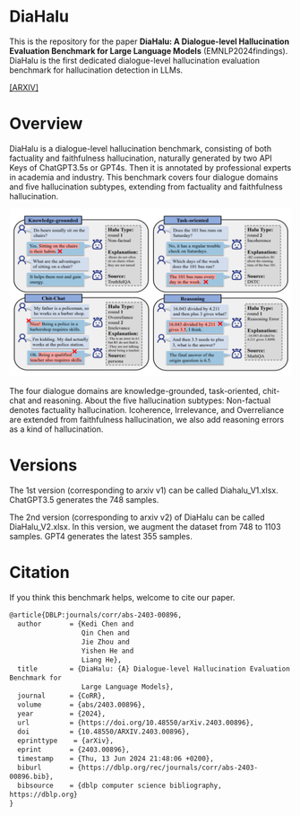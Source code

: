 # DiaHalu
This is the repository for the paper **DiaHalu: A Dialogue-level Hallucination Evaluation Benchmark for Large Language Models** (EMNLP2024findings).
DiaHalu is the first dedicated dialogue-level hallucination evaluation benchmark for hallucination detection in LLMs.

[[ARXIV]](https://arxiv.org/abs/2403.00896)

# Overview
DiaHalu is a dialogue-level hallucination benchmark, consisting of both factuality and faithfulness hallucination, naturally generated by two API Keys of ChatGPT3.5s or GPT4s.
Then it is annotated by professional experts in academia and industry.
This benchmark covers four dialogue domains and five hallucination subtypes, extending from factuality and faithfulness hallucination.

![image](https://github.com/141forever/DiaHalu/blob/main/figures/overview.png)

The four dialogue domains are knowledge-grounded, task-oriented, chit-chat and reasoning.
About the five hallucination subtypes: Non-factual denotes factuality hallucination. Icoherence, Irrelevance, and Overreliance are extended from faithfulness hallucination, we also add reasoning errors as a kind of hallucination.


# Versions
The 1st version (corresponding to arxiv v1) can be called Diahalu_V1.xlsx. ChatGPT3.5 generates the 748 samples.

The 2nd version (corresponding to arxiv v2) of DiaHalu can be called DiaHalu_V2.xlsx. In this version, we augment the dataset from 748 to 1103 samples. 
 GPT4 generates the latest 355 samples.

# Citation
If you think this benchmark helps, welcome to cite our paper.
```
@article{DBLP:journals/corr/abs-2403-00896,
  author       = {Kedi Chen and
                  Qin Chen and
                  Jie Zhou and
                  Yishen He and
                  Liang He},
  title        = {DiaHalu: {A} Dialogue-level Hallucination Evaluation Benchmark for
                  Large Language Models},
  journal      = {CoRR},
  volume       = {abs/2403.00896},
  year         = {2024},
  url          = {https://doi.org/10.48550/arXiv.2403.00896},
  doi          = {10.48550/ARXIV.2403.00896},
  eprinttype    = {arXiv},
  eprint       = {2403.00896},
  timestamp    = {Thu, 13 Jun 2024 21:48:06 +0200},
  biburl       = {https://dblp.org/rec/journals/corr/abs-2403-00896.bib},
  bibsource    = {dblp computer science bibliography, https://dblp.org}
}
```
